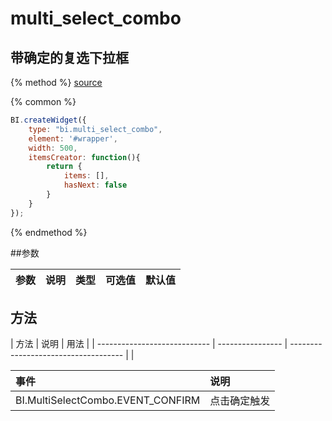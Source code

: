 # multi_select_combo

## 带确定的复选下拉框

{% method %}
[source](https://jsfiddle.net/fineui/oskypvLe/)

{% common %}
```javascript
BI.createWidget({
    type: "bi.multi_select_combo",
    element: '#wrapper',
    width: 500,
    itemsCreator: function(){
        return {
            items: [],
            hasNext: false
        }
    }
});
```

{% endmethod %}

##参数

| 参数    | 说明           | 类型  | 可选值 | 默认值
| :------ |:-------------  | :-----| :----|:----|

## 方法
| 方法                          | 说明               | 用法                                   |
| ---------------------------- | ---------------- | ------------------------------------ |   |

| 事件    | 说明           |
| :------ |:------------- |
|BI.MultiSelectCombo.EVENT_CONFIRM| 点击确定触发 |